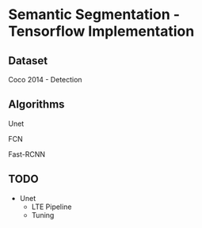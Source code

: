 # Semantic Segmentation - Tensorflow Implementation

## Dataset 
Coco 2014 - Detection

## Algorithms
Unet

FCN

Fast-RCNN

## TODO
* Unet
    * LTE Pipeline
    * Tuning
